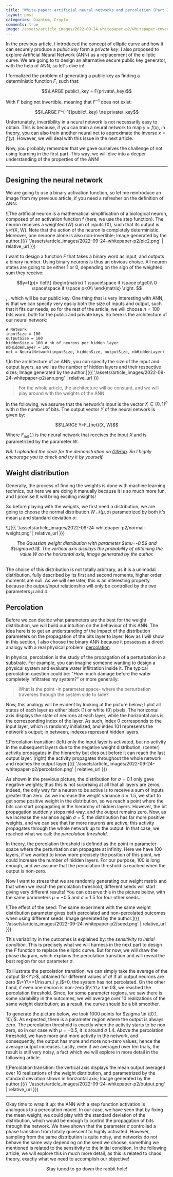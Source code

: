```yaml
---
title: "White-paper: artificial neural networks and percolation (Part 2)"
layout: post
categories: Quantum, Crypto
comments: true
image: /assets/article_images/2022-09-24-whitepaper-p2/whitepaper-cover.jpg
---
```


In the previous [article](https://manuneuro.github.io/EmmanuelCalvet//quantum,/crypto/2022/09/01/whitepaper-p1.html), I introduced the concept of elliptic curve and how it can securely produce a *public key* form a *private key*. I also proposed to explore Artificial Neural Network (ANN) as a replacement of the elliptic curve. We are going to to design an alternative secure public key generator, with the help of ANN, so let's dive in!

I formalized the problem of generating a public key as finding a deterministic function $F$, such that:

$$\LARGE public\_key = F(private\_key)$$

With $F$ being not invertible, meaning that $F^{-1}$ does not exist:

$$\LARGE F^{-1}(public\_key) \ne private\_key$$

Unfortunately, invertibility in a neural network is not necessarily easy to obtain. This is because, if you can train a neural network to map $y=f(x)$, in theory, you can also train another neural net to approximate the inverse $x=f'(y)$. However, we will deal with this issue in the next article. 

Now, you probably remember that we gave ourselves the challenge of not using learning in the first part. This way, we will dive into a deeper understanding of the properties of the ANN!

***

## Designing the neural network

We are going to use a binary activation function, so let me reintroduce an image from my previous article, if you need a refresher on the definition of ANN:

![The artificial neuron is a mathematical simplification of a biological neuron, composed of an activation function f (here, we use the step function). The neuron receives a weighted (W) sum of inputs (X), such that its output is y=f(X, W). Note that the action of the neuron is completely deterministic. Moreover, one neurone alone is also non-invertible; Image generated by the author.]({{ '/assets/article_images/2022-09-24-whitepaper-p2/pic2.png' | relative_url }})

I want to design a function $F$ that takes a binary word as input, and outputs a binary number. Using binary neurons is thus an obvious choise. All neuron states are going to be either 1 or 0, depending on the sign of the weighted sum they receive:

$$y=f(p)= \left\{ \begin{matrix}
 1 \space\space if \space p\ge0\\
 0 \space\space if \space p<0\\
\end{matrix} \right.
$$

, , which will be our public key. One thing that is very interesting with ANN, is that we can specify very easily both the size of inputs and output, such that it fits our needs, so for the rest of the article, we will choose $n=100$ bits word, both for the public and private keys. So here is the architecture of our neural network:

```
# Network    
inputSize = 100
outputSize = 100
hiddenSize = 100 # nb of neurons per hidden layer
nbHiddenLayer = 100
net = NeuralNetwork(inputSize, hiddenSize, outputSize, nbHiddenLayer)
```

![In the architecture of an ANN, you can specify the size of the input and output layers, as well as the number of hidden layers and their respective sizes; Image generated by the author.]({{ '/assets/article_images/2022-09-24-whitepaper-p2/ann.png' | relative_url }})

> For the whole article, the architecture will be constant, and we will play around with the weights of the ANN.

In the following, we assume that the network's input is the vector $X\in \{0, 1\}^n$ with $n$ the number of bits. The output vector $Y$ of the neural network is given by:

$$\LARGE Y=F_{net}(X, W)$$

Where $F_{net}(.)$ is the neural network that receives the input $X$ and is parametrized by the parameter $W$. 

*NB: I uploaded the code for the demonstration on [GitHub](https://github.com/ManuNeuro/whitepaper.git). So I highly encourage you to check and try it by yourself.*

## Weight distribution

Generally, the process of finding the weights is done with machine learning technics, but here we are doing it manually because it is so much more fun, and I promise It will bring exciting insights!

So before playing with the weights, we first need a distribution; we are going to choose the normal distribution $W~\mathcal{N}(\mu, \sigma)$ parametrized by both it's mean $\mu$ and standard deviation $\sigma$:

![]({{ '/assets/article_images/2022-09-24-whitepaper-p2/normal-weight.png' | relative_url }})
<center><i>The Gaussian weight distribution with parameter $\mu=-0.5$ and $\sigma=0.1$. The vertical axis displays the probability of obtaining the value W on the horizontal axis; Image generated by the author.</i></center>

<br>

The choice of this distribution is not totally arbitrary, as it is a unimodal distribution, fully described by its first and second moments, higher order moments are null. As we will see later, this is an interesting property because the output/input relationship will only be controlled by the two parameters $\mu$ and $\sigma$.

## Percolation

Before we can decide what parameters are the best for the weight distribution, we will build our intuition on the behaviour of this ANN. The idea here is to get an understanding of the impact of the distribution parameters on the propagation of the bits layer to layer. Now as I will show in this section, I also choose the binary ANN because it possesses a direct analogy with a real physical problem: [percolation](https://introcs.cs.princeton.edu/java/24percolation/).

In physics, percolation is the study of the propagation of a perturbation in a substrate. For example, you can imagine someone wanting to design a physical system and evaluate water infiltration inside it. The typical percolation question could be: "How much damage before the water completely infiltrates my system?" or more generally:

> What is the point -in parameter space- where the perturbation traverses through the system side to side?

Now, this analogy will be evident by looking at the picture below; I plot all states of each layer as either black (1) or white (0) pixels. The horizontal axis displays the state of neurons at each layer, while the horizontal axis is the corresponding index of the layer. As such, index 0 corresponds to the input layer, which is randomly initialized, and index 101 represents the network's output; in between, indexes represent hidden layers. 

![Percolation transition: (left) only the input layer is activated, but no activity in the subsequent layers due to the negative weight distribution. (center) activity propagates in the hierarchy but dies out before it can reach the last output layer. (right) the activity propagates throughout the whole network and reaches the output layer.]({{ '/assets/article_images/2022-09-24-whitepaper-p2/percolation.png' | relative_url }})

 
As shown in the previous picture, the distribution for $\sigma=0.1$ only gave negative weights; thus this is not surprising at all that all layers are zeros; indeed, the only way for a neuron to be active is to receive a sum of inputs greater than zero. As we increase the weight variance $\sigma=1.5$, we start to get some positive weight in the distribution, so we reach a point where the bits can start propagating in the hierarchy of hidden layers. However, the bit propagation suddenly stops mid-way, and the output remains zero. Now, as we increase the variance again $\sigma=5$, the distribution has far more positive weights, and we can see that far more neurons are active; this activity propagates through the whole network up to the output. In that case, we reached what we call: the *percolation threshold*. 

In theory, the percolation threshold is defined as the point in parameter space where the perturbation can propagate at infinity. Here we have $100$ layers, if we wanted to know more precisely the position of this point, we could increase the number of hidden layers. For our purpose, $100$ is long enough, and we assume that the percolation threshold is reached when the output is non-zero.

Now I want to stress that we are randomly generating our weight matrix and that when we reach the percolation threshold, different seeds will start giving very different results! You can observe this in the picture below, with the same parameters $\mu=-0.5$ and $\sigma=1.5$ for four other seeds. 

![The effect of the seed: The same experiment with the same weight distribution parameter gives both percolated and non-percolated outcomes when using different seeds; Image generated by the author.]({{ '/assets/article_images/2022-09-24-whitepaper-p2/seed.png' | relative_url }})

This variability in the outcomes is explained by: the *sensitivity to initial condition*. This is precisely what we will harness in the next part to design the $F$ function to replace the elliptic curve. But for now, we will draw the phase diagram, which explains the percolation transition and will reveal the best region for our parameter $\sigma$. 

To illustrate the percolation transition, we can simply take the average of the output $\<Y\>$, obtained for different values of $\sigma$! If all output neurons are zero $\<Y\>=1/n\sum_i y_i$=0, the system has not percolated. On the other hand, if even one neuron is non-zero $\<Y\> \ne 0$, we reached the percolation threshold. Since, for some parameter regions, we saw there is some variability in the outcomes, we will average over $10$ realizations of the same weight distribution; as a result, the curve should be a bit smoother.

To generate the picture below, we took $1000$ points for $\sigma \in \[0.1, 10\]$. As expected, there is a parameter region where the output is always zero. The percolation threshold is exactly when the activity starts to be non-zero, so in our case with $\mu=-0.5$, it is around $\sigma~1.4$. Above the percolation threshold, we have more and more activity in the network, and consequently, the output has more and more non-zero values; hence the average output increases. Lastly, even if we averaged over ten trials, the result is still very noisy, a fact which we will explore in more detail in the following article.

![Percolation transition: the vertical axis displays the mean output averaged over 10 realizations of the weight distribution, and parametrized by the standard deviation shown in horizontal axis; Image generated by the author.]({{ '/assets/article_images/2022-09-24-whitepaper-p2/output.png' | relative_url }})


***

Okay time to wrap it up: the ANN with a step function activation is analogous to a percolation model. In our case, we have seen that by fixing the mean weight, we could play with the standard deviation of the distribution, which would be enough to control the propagation of bits through the network. We have shown that the parameter $\sigma$ controlled a phase transition from totally quiescent to highly activated. However, sampling from the same distribution is quite noisy, and networks do not behave the same way depending on the seed we choose, something we mentioned is related to the sensitivity to the initial condition. In the following article, we will explore this in much more detail, as this is related to chaos theory, exactly what we need to accomplish our objective! 

<center> Stay tuned to go down the rabbit hole! </center>


